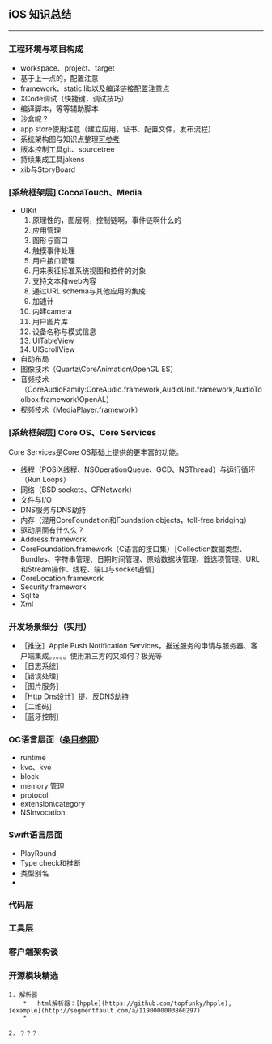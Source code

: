## iOS 知识总结
---

### 工程环境与项目构成
*	workspace、project、target
*	基于上一点的，配置注意
*	framework、static lib以及编译链接配置注意点
*	XCode调试（快捷键，调试技巧）
*	编译脚本，等等辅助脚本
*	沙盒呢？
*	app store使用注意（建立应用，证书、配置文件，发布流程）
*	系统架构图与知识点整理[可参考](http://www.kejixun.com/article/201308/17085.html)
*	版本控制工具git、sourcetree
*	持续集成工具jakens
*	xib与StoryBoard

### [系统框架层] CocoaTouch、Media
*	UIKit
	1. 原理性的，图层啊，控制链啊，事件链啊什么的
	2. 应用管理
	3. 图形与窗口
	4. 触摸事件处理
	5. 用户接口管理
	6. 用来表征标准系统视图和控件的对象
	7. 支持文本和web内容
	8. 通过URL schema与其他应用的集成
	9. 加速计
	10. 内建camera
	11. 用户图片库
	12. 设备名称与模式信息
	2. UITableView
	3. UIScrollView
*	自动布局
*	图像技术（Quartz\CoreAnimation\OpenGL ES）
*	音频技术（CoreAudioFamily:CoreAudio.framework,AudioUnit.framework,AudioToolbox.framework\OpenAL）
*	视频技术（MediaPlayer.framework）


### [系统框架层] Core OS、Core Services
Core Services是Core OS基础上提供的更丰富的功能。

*	线程（POSIX线程、NSOperationQueue、GCD、NSThread）与运行循环（Run Loops）
*	网络（BSD sockets、CFNetwork）
*	文件与I/O
*	DNS服务与DNS劫持
*	内存（混用CoreFoundation和Foundation objects，toll-free bridging）
*	驱动层面有什么么？
*	Address.framework
*	CoreFoundation.framework（C语言的接口集）［Collection数据类型、Bundles、字符串管理、日期时间管理、原始数据块管理、首选项管理、URL和Stream操作、线程、端口与socket通信］
*	CoreLocation.framework
*	Security.framework
*	Sqlite
*	Xml

### 开发场景细分（实用）
*	［推送］Apple Push Notification Services，推送服务的申请与服务器、客户端集成。。。。。使用第三方的又如何？极光等
*	［日志系统］
*	［错误处理］
*	［图片服务］
*	［Http Dns设计］提、反DNS劫持
*	［二维码］
*	［蓝牙控制］

### OC语言层面（[条目参照](http://www.ibeifeng.com/bf_techios.html?baidu#6d)）
*	runtime
*	kvc、kvo
*	block
*	memory 管理
*	protocol
*	extension\category
*	NSInvocation

### Swift语言层面
*	PlayRound
*	Type check和推断
*	类型别名
*

### 代码层


### 工具层


### 客户端架构谈

### 开源模块精选
	1. 解析器
		*	html解析器：[hpple](https://github.com/topfunky/hpple), [example](http://segmentfault.com/a/1190000003860297)
		*

	2. ？？？
